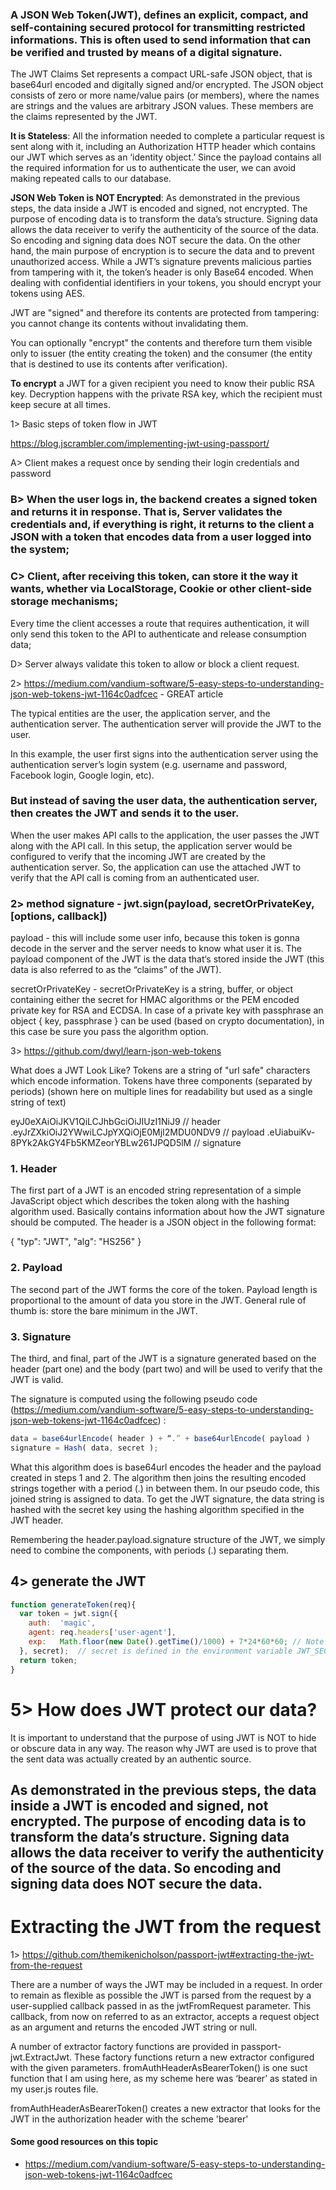 
### A JSON Web Token(JWT), defines an explicit, compact, and self-containing secured protocol for transmitting restricted informations. This is often used to send information that can be verified and trusted by means of a digital signature.

The JWT Claims Set represents a compact URL-safe JSON object, that is base64url encoded and digitally signed and/or encrypted. The JSON object consists of zero or more name/value pairs (or members), where the names are strings and the values are arbitrary JSON values. These members are the claims represented by the JWT.

**It is  Stateless**: All the information needed to complete a particular request is sent along with it, including an Authorization HTTP header which contains our JWT which serves as an ‘identity object.’ Since the payload contains all the required information for us to authenticate the user, we can avoid making repeated calls to our database.

**JSON Web Token is NOT Encrypted**: As demonstrated in the previous steps, the data inside a JWT is encoded and signed, not encrypted. The purpose of encoding data is to transform the data’s structure. Signing data allows the data receiver to verify the authenticity of the source of the data. So encoding and signing data does NOT secure the data. On the other hand, the main purpose of encryption is to secure the data and to prevent unauthorized access. While a JWT’s signature prevents malicious parties from tampering with it, the token’s header is only Base64 encoded. When dealing with confidential identifiers in your tokens, you should encrypt your tokens using AES.

JWT are "signed" and therefore its contents are protected from tampering: you cannot change its contents without invalidating them.

You can optionally "encrypt" the contents and therefore turn them visible only to issuer (the entity creating the token) and the consumer (the entity that is destined to use its contents after verification).

**To encrypt** a JWT for a given recipient you need to know their public RSA key. Decryption happens with the private RSA key, which the recipient must keep secure at all times.


1> Basic steps of token flow in JWT

https://blog.jscrambler.com/implementing-jwt-using-passport/

A> Client makes a request once by sending their login credentials and password

### B> When the user logs in, the backend creates a signed token and returns it in response. That is, Server validates the credentials and, if everything is right, it returns to the client a JSON with a token that encodes data from a user logged into the system;

### C> Client, after receiving this token, can store it the way it wants, whether via LocalStorage, Cookie or other client-side storage mechanisms;
Every time the client accesses a route that requires authentication, it will only send this token to the API to authenticate and release consumption data;

D> Server always validate this token to allow or block a client request.

2> https://medium.com/vandium-software/5-easy-steps-to-understanding-json-web-tokens-jwt-1164c0adfcec - GREAT article

The typical entities are the user, the application server, and the authentication server. The authentication server will provide the JWT to the user.

In this example, the user first signs into the authentication server using the authentication server’s login system (e.g. username and password, Facebook login, Google login, etc).

### But instead of saving the user data, the authentication server, then creates the JWT and sends it to the user.

When the user makes API calls to the application, the user passes the JWT along with the API call. In this setup, the application server would be configured to verify that the incoming JWT are created by the authentication server. So, the application can use the attached JWT to verify that the API call is coming from an authenticated user.

### 2> method signature - jwt.sign(payload, secretOrPrivateKey, [options, callback])

payload - this will include some user info, because this token is gonna decode in the server and the server needs to know what user it is. The payload component of the JWT is the data that‘s stored inside the JWT (this data is also referred to as the “claims” of the JWT).

secretOrPrivateKey - secretOrPrivateKey is a string, buffer, or object containing either the secret for HMAC algorithms or the PEM encoded private key for RSA and ECDSA. In case of a private key with passphrase an object { key, passphrase } can be used (based on crypto documentation), in this case be sure you pass the algorithm option.

3> https://github.com/dwyl/learn-json-web-tokens

What does a JWT Look Like?
Tokens are a string of "url safe" characters which encode information. Tokens have three components (separated by periods) (shown here on multiple lines for readability but used as a single string of text)

eyJ0eXAiOiJKV1QiLCJhbGciOiJIUzI1NiJ9           // header
.eyJrZXkiOiJ2YWwiLCJpYXQiOjE0MjI2MDU0NDV9      // payload
.eUiabuiKv-8PYk2AkGY4Fb5KMZeorYBLw261JPQD5lM   // signature


### 1. Header
The first part of a JWT is an encoded string representation of a simple JavaScript object which describes the token along with the hashing algorithm used. Basically contains information about how the JWT signature should be computed. The header is a JSON object in the following format:

{
    "typ": "JWT",
    "alg": "HS256"
}

### 2. Payload
The second part of the JWT forms the core of the token. Payload length is proportional to the amount of data you store in the JWT. General rule of thumb is: store the bare minimum in the JWT.

### 3. Signature
The third, and final, part of the JWT is a signature generated based on the header (part one) and the body (part two) and will be used to verify that the JWT is valid.

The signature is computed using the following pseudo code (https://medium.com/vandium-software/5-easy-steps-to-understanding-json-web-tokens-jwt-1164c0adfcec) :

```js
data = base64urlEncode( header ) + “.” + base64urlEncode( payload )
signature = Hash( data, secret );
```

What this algorithm does is base64url encodes the header and the payload created in steps 1 and 2. The algorithm then joins the resulting encoded strings together with a period (.) in between them. In our pseudo code, this joined string is assigned to data. To get the JWT signature, the data string is hashed with the secret key using the hashing algorithm specified in the JWT header.

Remembering the header.payload.signature structure of the JWT, we simply need to combine the components, with periods (.) separating them.


## 4> generate the JWT

```js
function generateToken(req){
  var token = jwt.sign({
    auth:  'magic',
    agent: req.headers['user-agent'],
    exp:   Math.floor(new Date().getTime()/1000) + 7*24*60*60; // Note: in seconds!
  }, secret);  // secret is defined in the environment variable JWT_SECRET
  return token;
}
```

# 5> How does JWT protect our data?

It is important to understand that the purpose of using JWT is NOT to hide or obscure data in any way. The reason why JWT are used is to prove that the sent data was actually created by an authentic source.

## As demonstrated in the previous steps, the data inside a JWT is encoded and signed, not encrypted. The purpose of encoding data is to transform the data’s structure. Signing data allows the data receiver to verify the authenticity of the source of the data. So encoding and signing data does NOT secure the data.

# Extracting the JWT from the request

1> https://github.com/themikenicholson/passport-jwt#extracting-the-jwt-from-the-request

There are a number of ways the JWT may be included in a request. In order to remain as flexible as possible the JWT is parsed from the request by a user-supplied callback passed in as the jwtFromRequest parameter. This callback, from now on referred to as an extractor, accepts a request object as an argument and returns the encoded JWT string or null.

A number of extractor factory functions are provided in passport-jwt.ExtractJwt. These factory functions return a new extractor configured with the given parameters. fromAuthHeaderAsBearerToken() is one suct function that I am using here, as my scheme here was ‘bearer’ as stated in my user.js routes file.

fromAuthHeaderAsBearerToken() creates a new extractor that looks for the JWT in the authorization header with the scheme 'bearer'

#### Some good resources on this topic

 - https://medium.com/vandium-software/5-easy-steps-to-understanding-json-web-tokens-jwt-1164c0adfcec



